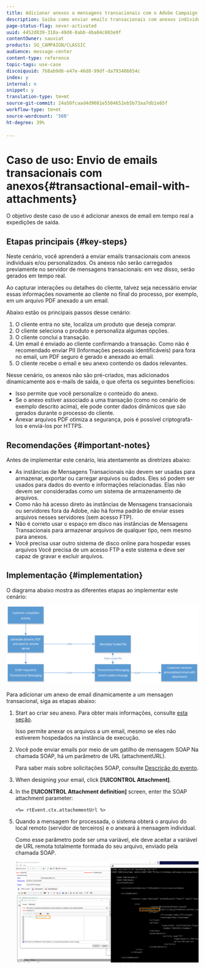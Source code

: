 ```yaml
---
title: Adicionar anexos a mensagens transacionais com o Adobe Campaign Classic
description: Saiba como enviar emails transacionais com anexos individuais e/ou personalizados usando o Adobe Campaign Classic
page-status-flag: never-activated
uuid: 4452d839-318a-49d8-8abb-4ba04c803e9f
contentOwner: sauviat
products: SG_CAMPAIGN/CLASSIC
audience: message-center
content-type: reference
topic-tags: use-case
discoiquuid: 7b8ab9d6-e47e-46d8-99df-da793486654c
index: y
internal: n
snippet: y
translation-type: tm+mt
source-git-commit: 24a50fcaad4d9081e5504652eb5b73aa7db1e65f
workflow-type: tm+mt
source-wordcount: '560'
ht-degree: 39%

---
```



# Caso de uso: Envio de emails transacionais com anexos{#transactional-email-with-attachments}

O objetivo deste caso de uso é adicionar anexos de email em tempo real a expedições de saída.

## Etapas principais {#key-steps}

Neste cenário, você aprenderá a enviar emails transacionais com anexos individuais e/ou personalizados. Os anexos não serão carregados previamente no servidor de mensagens transacionais: em vez disso, serão gerados em tempo real.

Ao capturar interações ou detalhes do cliente, talvez seja necessário enviar essas informações novamente ao cliente no final do processo, por exemplo, em um arquivo PDF anexado a um email.

Abaixo estão os principais passos desse cenário:

1. O cliente entra no site, localiza um produto que deseja comprar.
1. O cliente seleciona o produto e personaliza algumas opções.
1. O cliente conclui a transação.
1. Um email é enviado ao cliente confirmando a transação. Como não é recomendado enviar PII (Informações pessoais identificáveis) para fora no email, um PDF seguro é gerado e anexado ao email.
1. O cliente recebe o email e seu anexo contendo os dados relevantes.

Nesse cenário, os anexos não são pré-criados, mas adicionados dinamicamente aos e-mails de saída, o que oferta os seguintes benefícios:

* Isso permite que você personalize o conteúdo do anexo.
* Se o anexo estiver associado a uma transação (como no cenário de exemplo descrito acima), ele pode conter dados dinâmicos que são gerados durante o processo do cliente.
* Anexar arquivos PDF otimiza a segurança, pois é possível criptografá-los e enviá-los por HTTPS.

## Recomendações {#important-notes}

Antes de implementar este cenário, leia atentamente as diretrizes abaixo:

* As instâncias de Mensagens Transacionais não devem ser usadas para armazenar, exportar ou carregar arquivos ou dados. Eles só podem ser usados para dados do evento e informações relacionadas. Elas não devem ser consideradas como um sistema de armazenamento de arquivos.
* Como não há acesso direto às instâncias de Mensagens transacionais ou servidores fora da Adobe, não há forma padrão de enviar esses arquivos nesses servidores (sem acesso FTP).
* Não é correto usar o espaço em disco nas instâncias de Mensagens Transacionais para armazenar arquivos de qualquer tipo, nem mesmo para anexos.
* Você precisa usar outro sistema de disco online para hospedar esses arquivos Você precisa de um acesso FTP a este sistema e deve ser capaz de gravar e excluir arquivos.

## Implementação {#implementation}

O diagrama abaixo mostra as diferentes etapas ao implementar este cenário:

![](assets/message-center-uc1.png)

Para adicionar um anexo de email dinamicamente a um mensagen transacional, siga as etapas abaixo:

1. Start ao criar seu anexo. Para obter mais informações, consulte [esta seção](../../delivery/using/attaching-files.md#attach-a-personalized-file).

   Isso permite anexar os arquivos a um email, mesmo se eles não estiverem hospedados na instância de execução.

1. Você pode enviar emails por meio de um gatilho de mensagem SOAP Na chamada SOAP, há um parâmetro de URL (attachmentURL).

   Para saber mais sobre solicitações SOAP, consulte [Descrição do evento](../../message-center/using/event-description.md).

1. When designing your email, click **[!UICONTROL Attachment]**.

1. In the **[!UICONTROL Attachment definition]** screen, enter the SOAP attachment parameter:

   ```
   <%= rtEvent.ctx.attachementUrl %>
   ```

1. Quando a mensagem for processada, o sistema obterá o arquivo do local remoto (servidor de terceiros) e o anexará à mensagem individual.

   Como esse parâmetro pode ser uma variável, ele deve aceitar a variável de URL remota totalmente formada do seu arquivo, enviado pela chamada SOAP.

   ![](assets/message-center-uc2.png)
